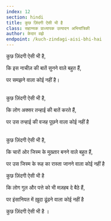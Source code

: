 ```yaml
---
index: 12
section: hindi
title: कुछ ज़िंदगी ऐसी भी है
class: सहाय्यक प्राध्यापक उत्पादन अभियांत्रिकी
author: केदार वझे
endpoint: /kuch-zindagi-aisi-bhi-hai
---
```


कुछ ज़िंदगी ऐसी भी है,

कि इस नाचीज़ की बातें सुनने वाले बहुत हैं,

पर समझने वाला कोई नहीं है।<br><br>
 
कुछ ज़िंदगी ऐसी भी है,

कि लोग अक्सर तन्हाई की बातें करते हैं,

पर उस तन्हाई की वजह पूछने वाला कोई नहीं है<br><br>
 
कुछ ज़िंदगी ऐसी भी है,

कि चारों ओर जिस्म के मुख़्तार बनने वाले बहुत हैं,

पर उस जिस्म के रूह का रास्ता जानने वाला कोई नहीं है

कुछ ज़िंदगी ऐसी भी है

कि लोग गुल और पत्ते को भी मज़हब दे बैठे हैं,

पर इंसानियत में खु़दा‌ ढूंढने वाला कोई नहीं है

कुछ ज़िंदगी ऐसी भी है ।<br><br>
                                                                      